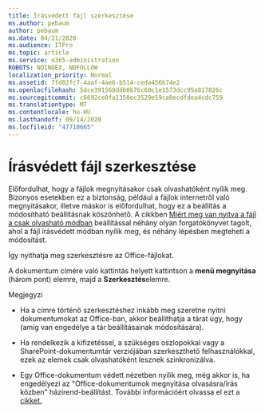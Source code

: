 ```yaml
---
title: Írásvédett fájl szerkesztése
ms.author: pebaum
author: pebaum
ms.date: 04/21/2020
ms.audience: ITPro
ms.topic: article
ms.service: o365-administration
ROBOTS: NOINDEX, NOFOLLOW
localization_priority: Normal
ms.assetid: 7fd02fc7-4aaf-4ae6-b514-ceda456b74e2
ms.openlocfilehash: 5dce391568dd60b76c60c1e1573dcc95a017826c
ms.sourcegitcommit: c6692ce0fa1358ec3529e59ca0ecdfdea4cdc759
ms.translationtype: MT
ms.contentlocale: hu-HU
ms.lasthandoff: 09/14/2020
ms.locfileid: "47710665"
---
```

# <a name="edit-a-read-only-file"></a>Írásvédett fájl szerkesztése

Előfordulhat, hogy a fájlok megnyitásakor csak olvashatóként nyílik meg. Bizonyos esetekben ez a biztonság, például a fájlok internetről való megnyitásakor, illetve máskor is előfordulhat, hogy ez a beállítás a módosítható beállításnak köszönhető. A cikkben [Miért meg van nyitva a fájl a csak olvasható módban](https://support.office.com/article/Why-did-my-file-open-read-only-3ab4b792-da50-4b38-8628-14c64e1f1d15) beállítással néhány olyan forgatókönyvet tagolt, ahol a fájl írásvédett módban nyílik meg, és néhány lépésben megteheti a módosítást.

Így nyithatja meg szerkesztésre az Office-fájlokat.

A dokumentum címére való kattintás helyett kattintson a **menü megnyitása** (három pont) elemre, majd a **Szerkesztés**elemre.

Megjegyzi

- Ha a címre történő szerkesztéshez inkább meg szeretne nyitni dokumentumokat az Office-ban, akkor beállíthatja a tárat úgy, hogy (amíg van engedélye a tár beállításainak módosítására).

- Ha rendelkezik a kifizetéssel, a szükséges oszlopokkal vagy a SharePoint-dokumentumtár verziójában szerkeszthető felhasználókkal, ezek az elemek csak olvashatóként lesznek szinkronizálva.

- Egy Office-dokumentum védett nézetben nyílik meg, még akkor is, ha engedélyezi az "Office-dokumentumok megnyitása olvasásra/írás közben" házirend-beállítást. További információért olvassa el ezt a [cikket.](https://support.microsoft.com/help/983047/an-office-document-opens-in-protected-view-even-though-you-enable-the)

